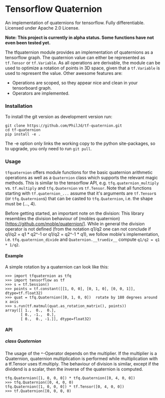 # Tensorflow Quaternion
An implementation of quaternions for tensorflow. Fully differentiable. Licensed under Apache 2.0 License.


**Note: This project is currently in alpha status. Some functions have not even been tested yet.**


The tfquaternion module provides an implementation of quaternions as a tensorflow graph.
The quaternion value can either be represented as `tf.Tensor` or `tf.Variable`.
As all operations are derivable, the module can be used to optimize a rotation of
points in 3D space, given that a `tf.Variable` is used to represent the value.
Other awesome features are:
- Operations are scoped, so they appear nice and clean in your tensorboard graph.
- Operators are implemented.

### Installation

To install the git version as development version run:
```
git clone https://github.com/PhilJd/tf-quaternion.git
cd tf-quaternion
pip install -e .
```
The -e option only links the working copy to the python site-packages,
so to upgrade, you only need to run `git pull`.


### Usage
`tfquaternion` offers module functions for the basic quaternion arithmetic
operations as well as a `Quaternion` class which supports the relevant magic
methods. This is similar to the tensorflow API, e.g. `tfq.quaternion_multiply`
vs. `tf.multiply` and `tfq.Quaternion` vs `tf.Tensor`. Note that all functions
starting with `tf.quaternion_...` assume that it's arguments are `tf.Tensor`s
(or `tfq.Quaternion`s) that can be casted to `tfq.Quaternion`, i.e. the shape
must be (..., 4).

Before getting started, an important note on the division:
This library resembles the division behaviour of
(mobles quaternion)[https://github.com/moble/quaternion/]. While in
general the division operator is not defined (from the notation q1/q2 one can
not conclude if q1/q2 = q1 * q2^-1 or q1/q2 = q2^-1 * q1), we follow moble's
implementation, i.e.  `tfq.quaternion_divide` and `Quaternion.__truediv__`
compute `q1/q2 = q1 * 1/q2`.


#### Example
A simple rotation by a quaternion can look like this:
```
>>> import tfquaternion as tfq
>>> import tensorflow as tf
>>> s = tf.Session()
>>> points = tf.constant([[1, 0, 0], [0, 1, 0], [0, 0, 1]], dtype=tf.float32)
>>> quat = tfq.Quaternion([0, 1, 0, 0])  rotate by 180 degrees around x axis
>>> s.run(tf.matmul(quat.as_rotation_matrix(), points))
array([[ 1.,  0.,  0.],
       [ 0., -1.,  0.],
       [ 0.,  0., -1.]], dtype=float32)

```

#### API

##### class Quaternion
The usage of the `*`-Operator depends on the multiplier. If the multiplier is a
Quaternion, quaternion multiplication is performed while multiplication with
a tf.Tensor uses tf.multiply. The behaviour of division is similar, except if
the dividend is a scalar, then the inverse of the quaternion is computed.
```
tfq.Quaternion([1, 0, 0, 0]) * tfq.Quaternion([0, 4, 0, 0])
>>> tfq.Quaternion([0, 4, 0, 0)
tfq.Quaternion([1, 0, 0, 0]) * tf.Tensor([0, 4, 0, 0])
>>> tf.Quaternion([0, 0, 0, 0)
```